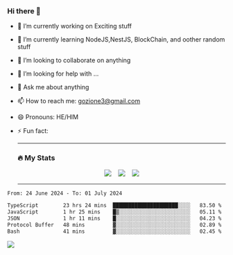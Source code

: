 ### Hi there 👋

<!--
**charlieScript/charlieScript** is a ✨ _special_ ✨ repository because its `README.md` (this file) appears on your GitHub profile.

Here are some ideas to get you started: -->

- 🔭 I’m currently working on Exciting stuff
- 🌱 I’m currently learning NodeJS,NestJS, BlockChain, and oother random stuff
- 👯 I’m looking to collaborate on anything
- 🤔 I’m looking for help with ...
- 💬 Ask me about anything
- 📫 How to reach me: gozione3@gmail.com
- 😄 Pronouns: HE/HIM
- ⚡ Fun fact:


  ---

  ### :fire: My Stats

  <div id="stats" align="center">
  <img src="http://github-readme-streak-stats.herokuapp.com?user=charlieScript&theme=dark&date_format=M%20j%5B%2C%20Y%5D" />&nbsp;&nbsp;&nbsp;
  <img src="https://github-readme-stats.vercel.app/api/top-langs/?username=charlieScript&layout=compact&theme=vision-friendly-dark"/>&nbsp;&nbsp;&nbsp;
  <img src="https://github-readme-stats.vercel.app/api?username=charlieScript&show_icons=true&theme=radical"/>
  </div>

  ---



<!--START_SECTION:waka-->

```txt
From: 24 June 2024 - To: 01 July 2024

TypeScript        23 hrs 24 mins  █████████████████████░░░░   83.50 %
JavaScript        1 hr 25 mins    █▒░░░░░░░░░░░░░░░░░░░░░░░   05.11 %
JSON              1 hr 11 mins    █░░░░░░░░░░░░░░░░░░░░░░░░   04.23 %
Protocol Buffer   48 mins         ▓░░░░░░░░░░░░░░░░░░░░░░░░   02.89 %
Bash              41 mins         ▓░░░░░░░░░░░░░░░░░░░░░░░░   02.45 %
```

<!--END_SECTION:waka-->
![](https://komarev.com/ghpvc/?username=charlieScript)
